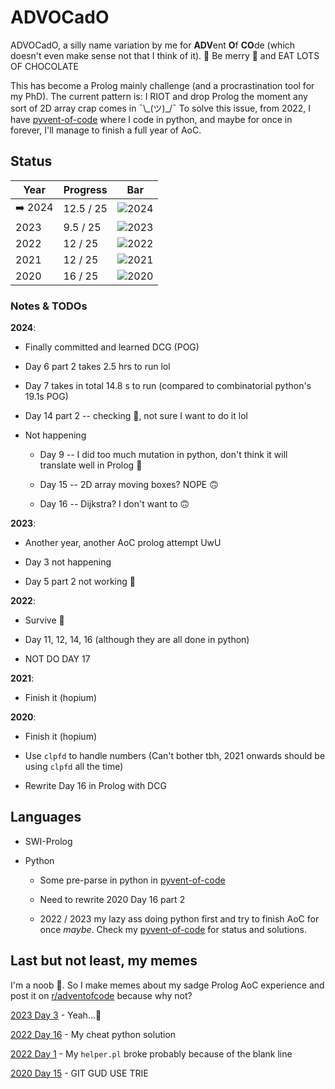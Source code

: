 # ADVOCadO

ADVOCadO, a silly name variation by me for **ADV**ent **O**f **CO**de (which
doesn't even make sense not that I think of it). 🎄 Be merry 🎄 and EAT LOTS OF
CHOCOLATE

This has become a Prolog mainly challenge (and a procrastination tool for my
PhD). The current pattern is: I RIOT and drop Prolog the moment any sort of 2D
array crap comes in ¯\\\_(ツ)\_/¯ To solve this issue, from 2022, I have
[pyvent-of-code](https://github.com/kittykg/pyvent-of-code) where I code in
python, and maybe for once in forever, I'll manage to finish a full year of AoC.

## Status

Year    | Progress  | Bar
------- | --------- | --------------------------------------
➡️ 2024  | 12.5 / 25 | ![2024](https://geps.dev/progress/50/)
2023    | 9.5 / 25  | ![2023](https://geps.dev/progress/38/)
2022    | 12 / 25   | ![2022](https://geps.dev/progress/48/)
2021    | 12 / 25   | ![2021](https://geps.dev/progress/48/)
2020    | 16 / 25   | ![2020](https://geps.dev/progress/64/)

### Notes & TODOs

**2024**:

- Finally committed and learned DCG (POG)

- Day 6 part 2 takes 2.5 hrs to run lol

- Day 7 takes in total 14.8 s to run (compared to combinatorial python's 19.1s
  POG)

- Day 14 part 2 -- checking 🎄, not sure I want to do it lol

- Not happening

  - Day 9 -- I did too much mutation in python, don't think it will
  translate well in Prolog 🥲

  - Day 15 -- 2D array moving boxes? NOPE 🙃

  - Day 16 -- Dijkstra? I don't want to 🙃

**2023**:

- Another year, another AoC prolog attempt UwU

- Day 3 not happening

- Day 5 part 2 not working 🥲

**2022**:

- Survive 🥲

- Day 11, 12, 14, 16 (although they are all done in python)

- NOT DO DAY 17

**2021**:

- Finish it (hopium)

**2020**:

- Finish it (hopium)

- Use `clpfd` to handle numbers (Can't bother tbh, 2021 onwards should be using
  `clpfd` all the time)

- Rewrite Day 16 in Prolog with DCG

## Languages

- SWI-Prolog

- Python

  - Some pre-parse in python in [pyvent-of-code](https://github.com/kittykg/pyvent-of-code)

  - Need to rewrite 2020 Day 16 part 2

  - 2022 / 2023 my lazy ass doing python first and try to finish AoC for once
    _maybe_. Check my
    [pyvent-of-code](https://github.com/kittykg/pyvent-of-code) for status and
    solutions.

## Last but not least, my memes

I'm a noob 🤡. So I make memes about my sadge Prolog AoC experience and post it
on [r/adventofcode](https://www.reddit.com/r/adventofcode/) because why not?

[2023 Day 3](https://www.reddit.com/r/adventofcode/comments/189rk3u/2023_day_3prolog_bye_guys_see_you_next_year/) - Yeah...🫠

[2022 Day 16](https://www.reddit.com/r/adventofcode/comments/znjzjm/2022_day_16_if_a_solution_gives_me_a_star_then/) - My cheat python solution

[2022 Day 1](https://www.reddit.com/r/adventofcode/comments/z9qh64/2022_day_1prolog_spent_30min_figuring_out_how_to/?utm_source=share&utm_medium=web2x&context=3) - My `helper.pl` broke probably because of the blank line

[2020 Day 15](https://www.reddit.com/r/adventofcode/comments/kdkn37/2020_day_15_part_2_im_still_waiting/?utm_source=share&utm_medium=web2x&context=3) - GIT GUD USE TRIE
